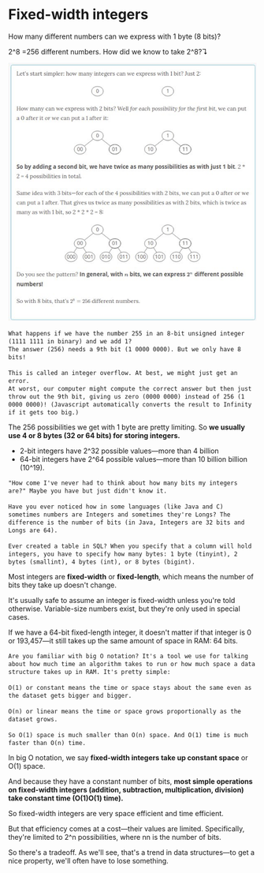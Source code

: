 # Fixed-width integers

How many different numbers can we express with 1 byte (8 bits)?

2^8 =256 different numbers. How did we know to take 2^8?↴

![Texto alternativo](img/14.jpg)

~~~
What happens if we have the number 255 in an 8-bit unsigned integer (1111 1111 in binary) and we add 1? 
The answer (256) needs a 9th bit (1 0000 0000). But we only have 8 bits!

This is called an integer overflow. At best, we might just get an error. 
At worst, our computer might compute the correct answer but then just throw out the 9th bit, giving us zero (0000 0000) instead of 256 (1 0000 0000)! (Javascript automatically converts the result to Infinity if it gets too big.)
~~~

The 256 possibilities we get with 1 byte are pretty limiting. So **we usually use 4 or 8 bytes (32 or 64 bits) for storing integers.**

- 2-bit integers have 2^32 possible values—more than 4 billion
- 64-bit integers have 2^64 possible values—more than 10 billion billion (10^19).

~~~
"How come I've never had to think about how many bits my integers are?" Maybe you have but just didn't know it.

Have you ever noticed how in some languages (like Java and C) sometimes numbers are Integers and sometimes they're Longs? The difference is the number of bits (in Java, Integers are 32 bits and Longs are 64).

Ever created a table in SQL? When you specify that a column will hold integers, you have to specify how many bytes: 1 byte (tinyint), 2 bytes (smallint), 4 bytes (int), or 8 bytes (bigint).
~~~

Most integers are **fixed-width** or **fixed-length**, which means the number of bits they take up doesn't change.

It's usually safe to assume an integer is fixed-width unless you're told otherwise. Variable-size numbers exist, but they're only used in special cases.

If we have a 64-bit fixed-length integer, it doesn't matter if that integer is 0 or 193,457—it still takes up the same amount of space in RAM: 64 bits.

~~~
Are you familiar with big O notation? It's a tool we use for talking about how much time an algorithm takes to run or how much space a data structure takes up in RAM. It's pretty simple:

O(1) or constant means the time or space stays about the same even as the dataset gets bigger and bigger.

O(n) or linear means the time or space grows proportionally as the dataset grows.

So O(1) space is much smaller than O(n) space. And O(1) time is much faster than O(n) time.
~~~

In big O notation, we say **fixed-width integers take up constant space** or O(1) space.

And because they have a constant number of bits, **most simple operations on fixed-width integers (addition, subtraction, multiplication, division) take constant time (O(1)O(1) time).**

So fixed-width integers are very space efficient and time efficient.

But that efficiency comes at a cost—their values are limited. Specifically, they're limited to 2^n possibilities, where nn is the number of bits.

So there's a tradeoff. As we'll see, that's a trend in data structures—to get a nice property, we'll often have to lose something.